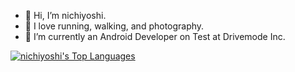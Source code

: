- 👋 Hi, I’m nichiyoshi.
- 💞️ I love running, walking, and photography.
- 🌱 I’m currently an Android Developer on Test at Drivemode Inc.

<a target=_blank href="https://github.com/nichiyoshi">
  <img align="center" alt="nichiyoshi's Top Languages" src="https://github-readme-stats.vercel.app/api/top-langs/?username=nichiyoshi&theme=radical&layout=compact&hide=EJS&hide_border=true"/>
</a>

<!--
**nichiyoshi/nichiyoshi** is a ✨ _special_ ✨ repository because its `README.md` (this file) appears on your GitHub profile.

Here are some ideas to get you started:

- 🔭 I’m currently working on ...
- 🌱 I’m currently learning ...
- 👯 I’m looking to collaborate on ...
- 🤔 I’m looking for help with ...
- 💬 Ask me about ...
- 📫 How to reach me: ...
- 😄 Pronouns: ...
- ⚡ Fun fact: ...
-->
